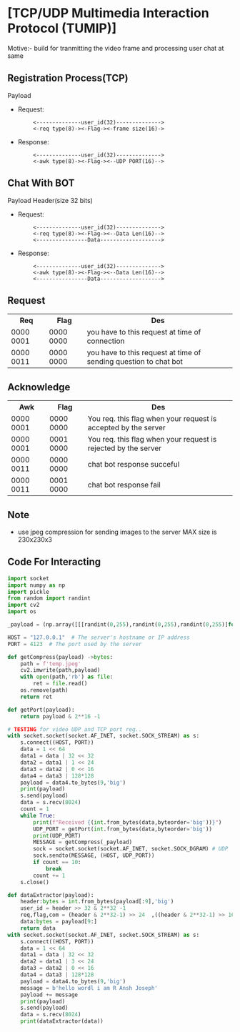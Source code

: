 # [TCP/UDP Multimedia Interaction Protocol (TUMIP)]
Motive:- build for tranmitting the video frame and processing user chat at same

## Registration Process(TCP)
Payload 
-  Request: 
```
        <--------------user_id(32)-------------->
        <-req type(8)-><-Flag-><-frame size(16)->
```
-  Response: 
```
        <--------------user_id(32)-------------->
        <-awk type(8)-><-Flag-><--UDP PORT(16)-->
```



## Chat With BOT
Payload Header(size 32 bits)
- Request: 
```
        <--------------user_id(32)-------------->
        <-req type(8)-><-Flag-><--Data Len(16)-->
        <----------------Data------------------->
```
- Response:
```
        <--------------user_id(32)-------------->
        <-awk type(8)-><-Flag-><--Data Len(16)-->
        <----------------Data------------------->
```
## Request 
<table>
        <tr>
                <tH>Req</tH>
                <tH>Flag</tH>
                <th>Des</th>
        </tr>
        <tr>
                <td>0000 0001</td>
                <td>0000 0000</td>
                <td>you have to this request at time of connection</td>
        </tr>
        <tr>
                <td>0000 0011</td>
                <td>0000 0000</td>
                <td>you have to this request at time of sending question to chat bot</td>
        </tr>
</table>

## Acknowledge
<table>
        <tr>
                <tH>Awk</tH>
                <tH>Flag</tH>
                <th>Des</th>
        </tr>
        <tr>
                <td>0000 0001</td>
                <td>0000 0000</td>
                <td>You req. this flag when your request is accepted by the server</td>
        </tr>
        <tr>
                <td>0000 0001</td>
                <td>0001 0000</td>
                <td>You req. this flag when your request is rejected by the server</td>
        </tr>
        <tr>
                <td>0000 0011</td>
                <td>0000 0000</td>
                <td>chat bot response succeful</td>
        </tr>
        <tr>
                <td>0000 0011</td>
                <td>0001 0000</td>
                <td>chat bot response fail</td>
        </tr>
</table>


## Note
-   use jpeg compression for sending images to the server MAX size is 230x230x3

## Code For Interacting
```python
import socket
import numpy as np
import pickle
from random import randint
import cv2
import os 

_payload = (np.array([[[randint(0,255),randint(0,255),randint(0,255)]for __ in range(230)] for _ in range(230)]))

HOST = "127.0.0.1"  # The server's hostname or IP address
PORT = 4123  # The port used by the server

def getCompress(payload) ->bytes:
    path = f'temp.jpeg'
    cv2.imwrite(path,payload)
    with open(path,'rb') as file:
        ret = file.read()
    os.remove(path)
    return ret

def getPort(payload):
    return payload & 2**16 -1

# TESTING for video UDP and TCP port reg..
with socket.socket(socket.AF_INET, socket.SOCK_STREAM) as s:
    s.connect((HOST, PORT))
    data = 1 << 64
    data1 = data | 32 << 32
    data2 = data1 | 1 << 24
    data3 = data2 | 0 << 16
    data4 = data3 | 128*128
    payload = data4.to_bytes(9,'big')
    print(payload)
    s.send(payload)
    data = s.recv(8024)
    count = 1
    while True:
        print(f"Received {(int.from_bytes(data,byteorder='big'))}")
        UDP_PORT = getPort(int.from_bytes(data,byteorder='big'))
        print(UDP_PORT)
        MESSAGE = getCompress(_payload)
        sock = socket.socket(socket.AF_INET, socket.SOCK_DGRAM) # UDP
        sock.sendto(MESSAGE, (HOST, UDP_PORT))
        if count == 10:
            break
        count += 1
    s.close()

def dataExtractor(payload):
    header:bytes = int.from_bytes(payload[:9],'big')
    user_id = header >> 32 & 2**32 -1
    req,flag,com = (header & 2**32-1) >> 24  ,((header & 2**32-1) >> 16) & 2**8 - 1, (header & 2**32-1) & 2**16 - 1
    data:bytes = payload[9:]
    return data
with socket.socket(socket.AF_INET, socket.SOCK_STREAM) as s:
    s.connect((HOST, PORT))
    data = 1 << 64
    data1 = data | 32 << 32
    data2 = data1 | 3 << 24
    data3 = data2 | 0 << 16
    data4 = data3 | 128*128
    payload = data4.to_bytes(9,'big')
    message = b'hello wordl i am R Ansh Joseph'
    payload += message
    print(payload)
    s.send(payload)
    data = s.recv(8024)
    print(dataExtractor(data))       
```